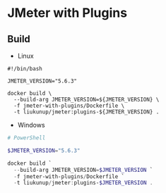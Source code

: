 # JMeter with Plugins

## Build

- Linux

```shell
#!/bin/bash

JMETER_VERSION="5.6.3"

docker build \
  --build-arg JMETER_VERSION=${JMETER_VERSION} \
  -f jmeter-with-plugins/Dockerfile \
  -t liukunup/jmeter:plugins-${JMETER_VERSION} .
```

- Windows

```powershell
# PowerShell

$JMETER_VERSION="5.6.3"

docker build `
  --build-arg JMETER_VERSION=$JMETER_VERSION `
  -f jmeter-with-plugins/Dockerfile `
  -t liukunup/jmeter:plugins-$JMETER_VERSION .
```